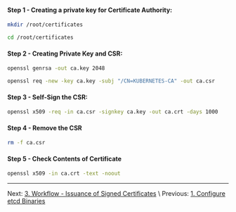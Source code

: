 #### Step 1 - Creating a private key for Certificate Authority:
```sh
mkdir /root/certificates

cd /root/certificates
```

#### Step 2 -  Creating Private Key and CSR:
```sh
openssl genrsa -out ca.key 2048

openssl req -new -key ca.key -subj "/CN=KUBERNETES-CA" -out ca.csr
```
#### Step 3 - Self-Sign the CSR:
```sh
openssl x509 -req -in ca.csr -signkey ca.key -out ca.crt -days 1000
```
#### Step 4 - Remove the CSR
```sh
rm -f ca.csr
```
#### Step 5 - Check Contents of Certificate
```sh
openssl x509 -in ca.crt -text -noout
```

---

Next: [3. Workflow - Issuance of Signed Certificates](certificate-workflow.md) \\
Previous: [1. Configure etcd Binaries](install-etcd.md)
